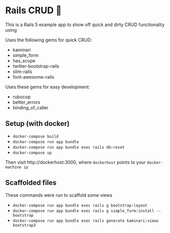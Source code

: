 # Rails CRUD :pray:

This is a Rails 5 example app to show off quick and dirty CRUD functionality
using

Uses the following gems for quick CRUD:

- kaminari
- simple\_form
- has\_scope
- twitter-bootstrap-rails
- slim-rails
- font-awesome-rails

Uses these gems for easy development:

- rubocop
- better\_errors
- binding\_of\_caller

## Setup (with docker)

- `docker-compose build`
- `docker-compose run app bundle`
- `docker-compose run app bundle exec rails db:reset`
- `docker-compose up`

Then visit http://dockerhost:3000, where `dockerhost` points to your
`docker-machine ip`

## Scaffolded files

These commands were run to scaffold some views

- `docker-compose run app bundle exec rails g bootstrap:layout`
- `docker-compose run app bundle exec rails g simple_form:install --bootstrap`
- `docker-compose run app bundle exec rails generate kaminari:views bootstrap3`
